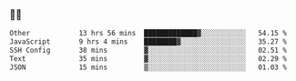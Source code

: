 ### 👨‍💻

<!--START_SECTION:waka-->

```txt
Other            13 hrs 56 mins  █████████████▓░░░░░░░░░░░   54.15 %
JavaScript       9 hrs 4 mins    ████████▓░░░░░░░░░░░░░░░░   35.27 %
SSH Config       38 mins         ▓░░░░░░░░░░░░░░░░░░░░░░░░   02.51 %
Text             35 mins         ▓░░░░░░░░░░░░░░░░░░░░░░░░   02.29 %
JSON             15 mins         ▒░░░░░░░░░░░░░░░░░░░░░░░░   01.03 %
```

<!--END_SECTION:waka-->
